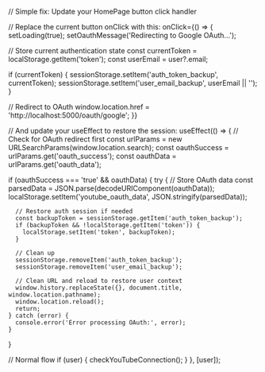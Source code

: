 // Simple fix: Update your HomePage button click handler

// Replace the current button onClick with this:
onClick={() => {
setLoading(true);
setOauthMessage('Redirecting to Google OAuth...');

// Store current authentication state
const currentToken = localStorage.getItem('token');
const userEmail = user?.email;

if (currentToken) {
sessionStorage.setItem('auth_token_backup', currentToken);
sessionStorage.setItem('user_email_backup', userEmail || '');
}

// Redirect to OAuth
window.location.href = 'http://localhost:5000/oauth/google';
}}

// And update your useEffect to restore the session:
useEffect(() => {
// Check for OAuth redirect first
const urlParams = new URLSearchParams(window.location.search);
const oauthSuccess = urlParams.get('oauth_success');
const oauthData = urlParams.get('oauth_data');

if (oauthSuccess === 'true' && oauthData) {
try {
// Store OAuth data
const parsedData = JSON.parse(decodeURIComponent(oauthData));
localStorage.setItem('youtube_oauth_data', JSON.stringify(parsedData));

      // Restore auth session if needed
      const backupToken = sessionStorage.getItem('auth_token_backup');
      if (backupToken && !localStorage.getItem('token')) {
        localStorage.setItem('token', backupToken);
      }

      // Clean up
      sessionStorage.removeItem('auth_token_backup');
      sessionStorage.removeItem('user_email_backup');

      // Clean URL and reload to restore user context
      window.history.replaceState({}, document.title, window.location.pathname);
      window.location.reload();
      return;
    } catch (error) {
      console.error('Error processing OAuth:', error);
    }

}

// Normal flow
if (user) {
checkYouTubeConnection();
}
}, [user]);
